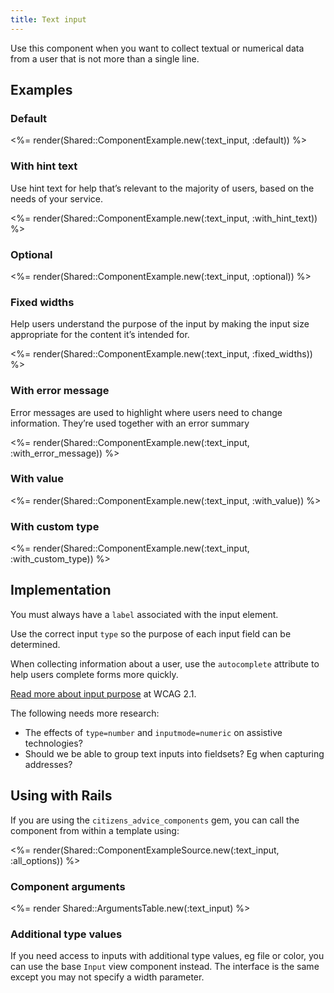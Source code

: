 ```yaml
---
title: Text input
---
```


Use this component when you want to collect textual or numerical data from a user that is not more than a single line.

## Examples

### Default

<%= render(Shared::ComponentExample.new(:text_input, :default)) %>

### With hint text

Use hint text for help that’s relevant to the majority of users, based on the needs of your service.

<%= render(Shared::ComponentExample.new(:text_input, :with_hint_text)) %>

### Optional

<%= render(Shared::ComponentExample.new(:text_input, :optional)) %>

### Fixed widths

Help users understand the purpose of the input by making the input size appropriate for the content it’s intended for.

<%= render(Shared::ComponentExample.new(:text_input, :fixed_widths)) %>

### With error message

Error messages are used to highlight where users need to change information. They’re used together with an error summary

<%= render(Shared::ComponentExample.new(:text_input, :with_error_message)) %>

### With value

<%= render(Shared::ComponentExample.new(:text_input, :with_value)) %>

### With custom type

<%= render(Shared::ComponentExample.new(:text_input, :with_custom_type)) %>

## Implementation

You must always have a `label` associated with the input element.

Use the correct input `type` so the purpose of each input field can be determined.

When collecting information about a user, use the `autocomplete` attribute to help users complete forms more quickly.

[Read more about input purpose](https://www.w3.org/WAI/WCAG21/Understanding/identify-input-purpose.html) at WCAG 2.1.

The following needs more research:

- The effects of `type=number` and `inputmode=numeric` on assistive technologies?
- Should we be able to group text inputs into fieldsets? Eg when capturing addresses?

## Using with Rails

If you are using the `citizens_advice_components` gem, you can call the component from within a template using:

<%= render(Shared::ComponentExampleSource.new(:text_input, :all_options)) %>

### Component arguments

<%= render Shared::ArgumentsTable.new(:text_input) %>

### Additional type values

If you need access to inputs with additional type values, eg file or color, you can use the base `Input` view component instead. The interface is the same except you may not specify a width parameter.
